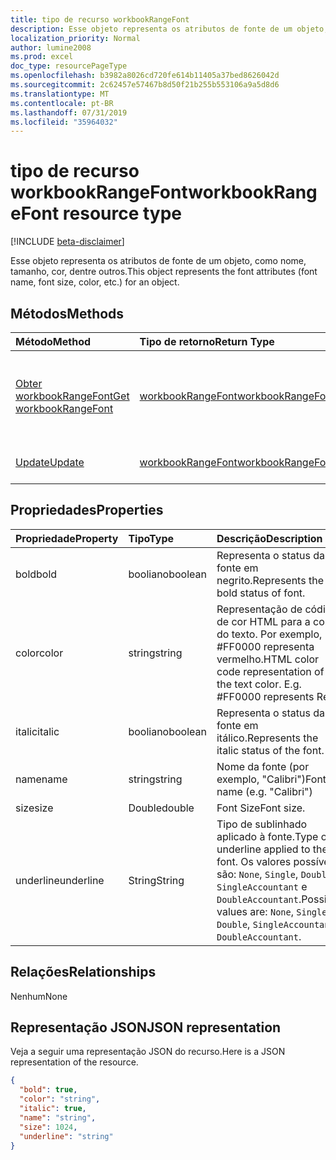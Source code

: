```yaml
---
title: tipo de recurso workbookRangeFont
description: Esse objeto representa os atributos de fonte de um objeto, como nome, tamanho, cor, dentre outros.
localization_priority: Normal
author: lumine2008
ms.prod: excel
doc_type: resourcePageType
ms.openlocfilehash: b3982a8026cd720fe614b11405a37bed8626042d
ms.sourcegitcommit: 2c62457e57467b8d50f21b255b553106a9a5d8d6
ms.translationtype: MT
ms.contentlocale: pt-BR
ms.lasthandoff: 07/31/2019
ms.locfileid: "35964032"
---
```

# <a name="workbookrangefont-resource-type"></a><span data-ttu-id="5cadd-103">tipo de recurso workbookRangeFont</span><span class="sxs-lookup"><span data-stu-id="5cadd-103">workbookRangeFont resource type</span></span>

[!INCLUDE [beta-disclaimer](../../includes/beta-disclaimer.md)]

<span data-ttu-id="5cadd-104">Esse objeto representa os atributos de fonte de um objeto, como nome, tamanho, cor, dentre outros.</span><span class="sxs-lookup"><span data-stu-id="5cadd-104">This object represents the font attributes (font name, font size, color, etc.) for an object.</span></span>


## <a name="methods"></a><span data-ttu-id="5cadd-105">Métodos</span><span class="sxs-lookup"><span data-stu-id="5cadd-105">Methods</span></span>

| <span data-ttu-id="5cadd-106">Método</span><span class="sxs-lookup"><span data-stu-id="5cadd-106">Method</span></span>           | <span data-ttu-id="5cadd-107">Tipo de retorno</span><span class="sxs-lookup"><span data-stu-id="5cadd-107">Return Type</span></span>    |<span data-ttu-id="5cadd-108">Descrição</span><span class="sxs-lookup"><span data-stu-id="5cadd-108">Description</span></span>|
|:---------------|:--------|:----------|
|[<span data-ttu-id="5cadd-109">Obter workbookRangeFont</span><span class="sxs-lookup"><span data-stu-id="5cadd-109">Get workbookRangeFont</span></span>](../api/rangefont-get.md) | [<span data-ttu-id="5cadd-110">workbookRangeFont</span><span class="sxs-lookup"><span data-stu-id="5cadd-110">workbookRangeFont</span></span>](workbookrangefont.md) |<span data-ttu-id="5cadd-111">Leia as propriedades e os relacionamentos do objeto rangeFormat.</span><span class="sxs-lookup"><span data-stu-id="5cadd-111">Read properties and relationships of rangeFont object.</span></span>|
|[<span data-ttu-id="5cadd-112">Update</span><span class="sxs-lookup"><span data-stu-id="5cadd-112">Update</span></span>](../api/rangefont-update.md) | [<span data-ttu-id="5cadd-113">workbookRangeFont</span><span class="sxs-lookup"><span data-stu-id="5cadd-113">workbookRangeFont</span></span>](workbookrangefont.md)   |<span data-ttu-id="5cadd-114">Atualize o objeto RangeFont.</span><span class="sxs-lookup"><span data-stu-id="5cadd-114">Update RangeFont object.</span></span> |

## <a name="properties"></a><span data-ttu-id="5cadd-115">Propriedades</span><span class="sxs-lookup"><span data-stu-id="5cadd-115">Properties</span></span>
| <span data-ttu-id="5cadd-116">Propriedade</span><span class="sxs-lookup"><span data-stu-id="5cadd-116">Property</span></span>     | <span data-ttu-id="5cadd-117">Tipo</span><span class="sxs-lookup"><span data-stu-id="5cadd-117">Type</span></span>   |<span data-ttu-id="5cadd-118">Descrição</span><span class="sxs-lookup"><span data-stu-id="5cadd-118">Description</span></span>|
|:---------------|:--------|:----------|
|<span data-ttu-id="5cadd-119">bold</span><span class="sxs-lookup"><span data-stu-id="5cadd-119">bold</span></span>|<span data-ttu-id="5cadd-120">booliano</span><span class="sxs-lookup"><span data-stu-id="5cadd-120">boolean</span></span>|<span data-ttu-id="5cadd-121">Representa o status da fonte em negrito.</span><span class="sxs-lookup"><span data-stu-id="5cadd-121">Represents the bold status of font.</span></span>|
|<span data-ttu-id="5cadd-122">color</span><span class="sxs-lookup"><span data-stu-id="5cadd-122">color</span></span>|<span data-ttu-id="5cadd-123">string</span><span class="sxs-lookup"><span data-stu-id="5cadd-123">string</span></span>|<span data-ttu-id="5cadd-p101">Representação de código de cor HTML para a cor do texto. Por exemplo, #FF0000 representa vermelho.</span><span class="sxs-lookup"><span data-stu-id="5cadd-p101">HTML color code representation of the text color. E.g. #FF0000 represents Red.</span></span>|
|<span data-ttu-id="5cadd-127">italic</span><span class="sxs-lookup"><span data-stu-id="5cadd-127">italic</span></span>|<span data-ttu-id="5cadd-128">booliano</span><span class="sxs-lookup"><span data-stu-id="5cadd-128">boolean</span></span>|<span data-ttu-id="5cadd-129">Representa o status da fonte em itálico.</span><span class="sxs-lookup"><span data-stu-id="5cadd-129">Represents the italic status of the font.</span></span>|
|<span data-ttu-id="5cadd-130">name</span><span class="sxs-lookup"><span data-stu-id="5cadd-130">name</span></span>|<span data-ttu-id="5cadd-131">string</span><span class="sxs-lookup"><span data-stu-id="5cadd-131">string</span></span>|<span data-ttu-id="5cadd-132">Nome da fonte (por exemplo, "Calibri")</span><span class="sxs-lookup"><span data-stu-id="5cadd-132">Font name (e.g. "Calibri")</span></span>|
|<span data-ttu-id="5cadd-133">size</span><span class="sxs-lookup"><span data-stu-id="5cadd-133">size</span></span>|<span data-ttu-id="5cadd-134">Double</span><span class="sxs-lookup"><span data-stu-id="5cadd-134">double</span></span>|<span data-ttu-id="5cadd-135">Font Size</span><span class="sxs-lookup"><span data-stu-id="5cadd-135">Font size.</span></span>|
|<span data-ttu-id="5cadd-136">underline</span><span class="sxs-lookup"><span data-stu-id="5cadd-136">underline</span></span>| <span data-ttu-id="5cadd-137">String</span><span class="sxs-lookup"><span data-stu-id="5cadd-137">String</span></span> |<span data-ttu-id="5cadd-138">Tipo de sublinhado aplicado à fonte.</span><span class="sxs-lookup"><span data-stu-id="5cadd-138">Type of underline applied to the font.</span></span> <span data-ttu-id="5cadd-139">Os valores possíveis são: `None`, `Single`, `Double`, `SingleAccountant` e `DoubleAccountant`.</span><span class="sxs-lookup"><span data-stu-id="5cadd-139">Possible values are: `None`, `Single`, `Double`, `SingleAccountant`, `DoubleAccountant`.</span></span>|

## <a name="relationships"></a><span data-ttu-id="5cadd-140">Relações</span><span class="sxs-lookup"><span data-stu-id="5cadd-140">Relationships</span></span>
<span data-ttu-id="5cadd-141">Nenhum</span><span class="sxs-lookup"><span data-stu-id="5cadd-141">None</span></span>


## <a name="json-representation"></a><span data-ttu-id="5cadd-142">Representação JSON</span><span class="sxs-lookup"><span data-stu-id="5cadd-142">JSON representation</span></span>

<span data-ttu-id="5cadd-143">Veja a seguir uma representação JSON do recurso.</span><span class="sxs-lookup"><span data-stu-id="5cadd-143">Here is a JSON representation of the resource.</span></span>

<!-- {
  "blockType": "resource",
  "optionalProperties": [

  ],
  "@odata.type": "microsoft.graph.workbookRangeFont"
}-->

```json
{
  "bold": true,
  "color": "string",
  "italic": true,
  "name": "string",
  "size": 1024,
  "underline": "string"
}

```

<!-- uuid: 8fcb5dbc-d5aa-4681-8e31-b001d5168d79
2015-10-25 14:57:30 UTC -->
<!--
{
  "type": "#page.annotation",
  "description": "RangeFont resource",
  "keywords": "",
  "section": "documentation",
  "tocPath": "",
  "suppressions": []
}
-->
